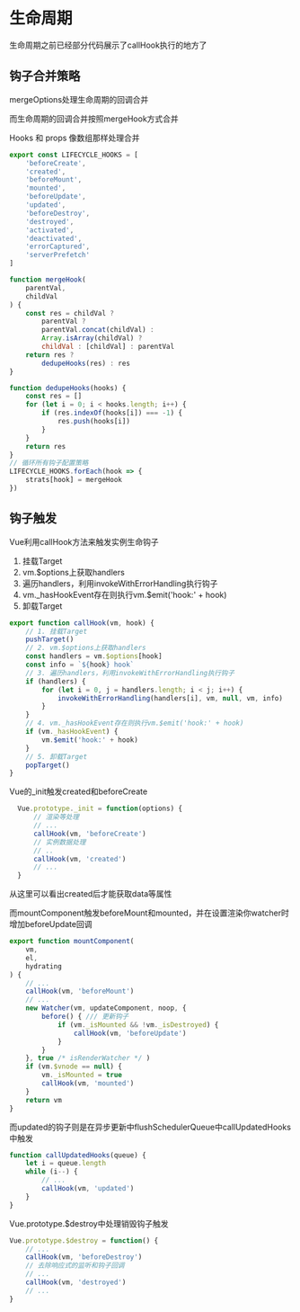 # 生命周期

生命周期之前已经部分代码展示了callHook执行的地方了

## 钩子合并策略

mergeOptions处理生命周期的回调合并

而生命周期的回调合并按照mergeHook方式合并

Hooks 和 props 像数组那样处理合并

```js
export const LIFECYCLE_HOOKS = [
    'beforeCreate',
    'created',
    'beforeMount',
    'mounted',
    'beforeUpdate',
    'updated',
    'beforeDestroy',
    'destroyed',
    'activated',
    'deactivated',
    'errorCaptured',
    'serverPrefetch'
]

function mergeHook(
    parentVal,
    childVal
) {
    const res = childVal ?
        parentVal ?
        parentVal.concat(childVal) :
        Array.isArray(childVal) ?
        childVal : [childVal] : parentVal
    return res ?
        dedupeHooks(res) : res
}

function dedupeHooks(hooks) {
    const res = []
    for (let i = 0; i < hooks.length; i++) {
        if (res.indexOf(hooks[i]) === -1) {
            res.push(hooks[i])
        }
    }
    return res
}
// 循环所有钩子配置策略
LIFECYCLE_HOOKS.forEach(hook => {
    strats[hook] = mergeHook
})
```

## 钩子触发

Vue利用callHook方法来触发实例生命钩子
1. 挂载Target
2. vm.$options上获取handlers
3. 遍历handlers，利用invokeWithErrorHandling执行钩子
4. vm._hasHookEvent存在则执行vm.$emit('hook:' + hook)
5. 卸载Target

```js
export function callHook(vm, hook) {
    // 1. 挂载Target
    pushTarget()
    // 2. vm.$options上获取handlers
    const handlers = vm.$options[hook]
    const info = `${hook} hook`
    // 3. 遍历handlers，利用invokeWithErrorHandling执行钩子
    if (handlers) {
        for (let i = 0, j = handlers.length; i < j; i++) {
            invokeWithErrorHandling(handlers[i], vm, null, vm, info)
        }
    }
    // 4. vm._hasHookEvent存在则执行vm.$emit('hook:' + hook)
    if (vm._hasHookEvent) {
        vm.$emit('hook:' + hook)
    }
    // 5. 卸载Target
    popTarget()
}
```

Vue的_init触发created和beforeCreate

```js
  Vue.prototype._init = function(options) {
      // 渲染等处理
      // ...
      callHook(vm, 'beforeCreate')
      // 实例数据处理
      // ..
      callHook(vm, 'created')
      // ...
  }
```

从这里可以看出created后才能获取data等属性

而mountComponent触发beforeMount和mounted，并在设置渲染你watcher时增加beforeUpdate回调

```js
export function mountComponent(
    vm,
    el,
    hydrating
) {
    // ...
    callHook(vm, 'beforeMount')
    // ...
    new Watcher(vm, updateComponent, noop, {
        before() { /// 更新钩子
            if (vm._isMounted && !vm._isDestroyed) {
                callHook(vm, 'beforeUpdate')
            }
        }
    }, true /* isRenderWatcher */ )
    if (vm.$vnode == null) {
        vm._isMounted = true
        callHook(vm, 'mounted')
    }
    return vm
}
```

而updated的钩子则是在异步更新中flushSchedulerQueue中callUpdatedHooks中触发

```js
function callUpdatedHooks(queue) {
    let i = queue.length
    while (i--) {
        // ...
        callHook(vm, 'updated')
    }
}
```

Vue.prototype.$destroy中处理销毁钩子触发

```js
Vue.prototype.$destroy = function() {
    // ...
    callHook(vm, 'beforeDestroy')
    // 去除响应式的监听和钩子回调
    // ...
    callHook(vm, 'destroyed')
    // ...
}
```
